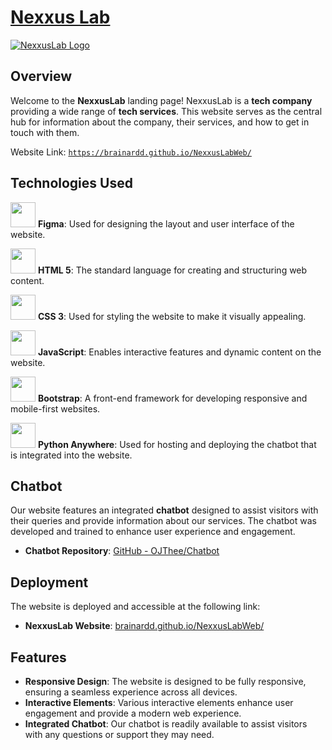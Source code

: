 # <a href="https://brainardd.github.io/NexxusLabWeb/" target="_blank">Nexxus Lab</a>

 <a href="https://brainardd.github.io/NexxusLabWeb/" target="_blank">![NexxusLab Logo](https://github.com/Brainardd/NexxusLabWeb/assets/90681357/a9f90da0-a947-4946-ac75-9de024aad6c2)</a>

## Overview

Welcome to the **NexxusLab** landing page! NexxusLab is a **tech company** providing a wide range of **tech services**. This website serves as the central hub for information about the company, their services, and how to get in touch with them.

Website Link: <a href="https://brainardd.github.io/NexxusLabWeb/" target="_blank">`https://brainardd.github.io/NexxusLabWeb/`</a>

## Technologies Used

<img src="https://github.com/Brainardd/NexxusLabWeb/assets/90681357/8415f990-17a4-432b-939a-8422a854040c" width="40px">  **Figma**: Used for designing the layout and user interface of the website.

<img src="https://github.com/Brainardd/NexxusLabWeb/assets/90681357/679bf9e1-f1d9-4c54-a5b0-9cb5fd3fa6c8" width="40x">  **HTML 5**: The standard language for creating and structuring web content.

<img src="https://github.com/Brainardd/NexxusLabWeb/assets/90681357/6927048d-14b0-40c3-a1eb-be137d11674f" width="40px">  **CSS 3**: Used for styling the website to make it visually appealing.

<img src="https://github.com/Brainardd/NexxusLabWeb/assets/90681357/cb81cac9-063d-4de0-9480-5ecc294b2e24" width="40px">  **JavaScript**: Enables interactive features and dynamic content on the website.

<img src="https://github.com/Brainardd/NexxusLabWeb/assets/90681357/c1263773-ca49-409b-81e3-8aa6d54528ed" width="40px" margin-right=10px>  **Bootstrap**: A front-end framework for developing responsive and mobile-first websites.

<img src="https://github.com/Brainardd/NexxusLabWeb/assets/90681357/15f93604-a049-45bb-866f-d04638e88dc8" width="40px">  **Python Anywhere**: Used for hosting and deploying the chatbot that is integrated into the website.


## Chatbot

Our website features an integrated **chatbot** designed to assist visitors with their queries and provide information about our services. The chatbot was developed and trained to enhance user experience and engagement.

- **Chatbot Repository**: [GitHub - OJThee/Chatbot](https://github.com/OJThee/Chatbot)

## Deployment

The website is deployed and accessible at the following link:

- **NexxusLab Website**: [brainardd.github.io/NexxusLabWeb/](https://brainardd.github.io/NexxusLabWeb/)

## Features

- **Responsive Design**: The website is designed to be fully responsive, ensuring a seamless experience across all devices.
- **Interactive Elements**: Various interactive elements enhance user engagement and provide a modern web experience.
- **Integrated Chatbot**: Our chatbot is readily available to assist visitors with any questions or support they may need.


